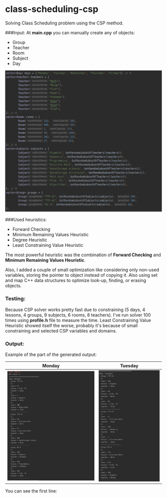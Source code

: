# class-scheduling-csp

Solving Class Scheduling problem using the CSP method.

###Input:
At **main.cpp** you can manually create any of objects:
- Group
- Teacher
- Room
- Subject
- Day

![](images/input.png)

###Used heuristics:
- Forward Checking
- Minimum Remaining Values Heuristic
- Degree Heuristic
- Least Constraining Value Heuristic

The most powerful heuristic was the combination of __Forward Checking__
and **Minimum Remaining Values Heuristic**.

Also, I added a couple of small optimization like considering only non-used variables,
storing the pointer to object instead of copying it. Also using set and map C++ data structures to optimize look-up, finding, or
erasing objects.

### Testing:

Because CSP solver works pretty fast due to constraining (5 days, 4 lessons, 4 groups, 9 subjects, 6 rooms, 8 teachers).
I've run solver 100 times using **profile.h** file to measure the time.
Least Constraining Value Heuristic showed itself the worse, probably it's because of small constraining and selected CSP
variables and domains.
 
### Output:

Example of the part of the generated output:

Monday                        |  Tuesday
:----------------------------:|:---------------------------------:
![](images/1.png) |  ![](images/2.png)

You can see the first line: